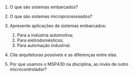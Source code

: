 1. O que são sistemas embarcados?

2. O que são sistemas microprocesssados?

3. Apresente aplicações de sistemas embarcados:

	1. Para a indústria automotiva;
	2. Para eletrodomésticos;
	3. Para automação industrial.

4. Cite arquiteturas possíveis e as diferenças entre elas.

5. Por que usamos o MSP430 na disciplina, ao invés de outro microcontrolador?
